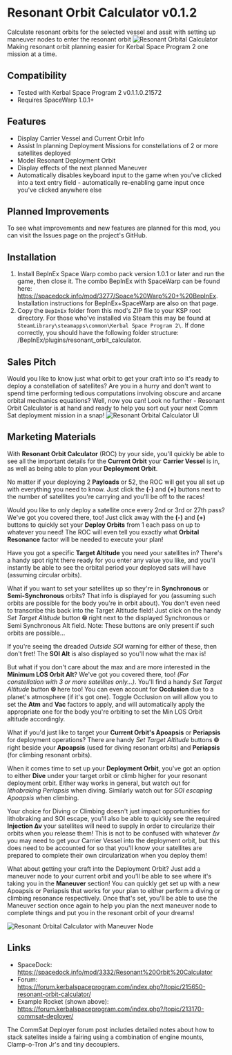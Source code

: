 ﻿# Resonant Orbit Calculator v0.1.2
Calculate resonant orbits for the selected vessel and assit with setting up maneuver nodes to enter the resonant orbit
![Resonant Orbital Calculator](https://i.imgur.com/uojtZfN.png)
Making resonant orbit planning easier for Kerbal Space Program 2 one mission at a time.

## Compatibility
* Tested with Kerbal Space Program 2 v0.1.1.0.21572
* Requires SpaceWarp 1.0.1+
## Features
* Display Carrier Vessel and Current Orbit Info
* Assist In planning Deployment Missions for constellations of 2 or more satellites deployed
* Model Resonant Deployment Orbit
* Display effects of the next planned Maneuver
* Automatically disables keyboard input to the game when you've clicked into a text entry field - automatically re-enabling game input once you've clicked anywhere else
## Planned Improvements
To see what improvements and new features are planned for this mod, you can visit the Issues page on the project's GitHub.
## Installation
1. Install BepInEx Space Warp combo pack version 1.0.1 or later and run the game, then close it. The combo BepInEx with SpaceWarp can be found here: https://spacedock.info/mod/3277/Space%20Warp%20+%20BepInEx. Installation instructions for BepInEx+SpaceWarp are also on that page.
1. Copy the `BepInEx` folder from this mod's ZIP file to your KSP root directory. For those who've installed via Steam this may be found at `SteamLibrary\steamapps\common\Kerbal Space Program 2\`. If done correctly, you should have the following folder structure: <KSP Folder>/BepInEx/plugins/resonant_orbit_calculator.
## Sales Pitch
Would you like to know just what orbit to get your craft into so it's ready to deploy a constellation of satellites? Are you in a hurry and don't want to spend time performing tedious computations involving obscure and arcane orbital mechanics equations? Well, now you can! Look no further - Resonant Orbit Calculator is at hand and ready to help you sort out your next Comm Sat deployment mission in a snap!
![Resonant Orbital Calculator UI](https://i.imgur.com/hY8y7kW.png)
## Marketing Materials
With **Resonant Orbit Calculator** (ROC) by your side, you'll quickly be able to see all the important details for the **Current Orbit** your **Carrier Vessel** is in, as well as being able to plan your **Deployment Orbit**.

No matter if your deploying 2 **Payloads** or 52, the ROC will get you all set up with everything you need to know. Just click the **(-)** and **(+)** buttons next to the number of satellites you're carrying and you'll be off to the races!

Would you like to only deploy a satellite once every 2nd or 3rd or 27th pass? We've got you covered there, too! Just click away with the **(-)** and **(+)** buttons to quickly set your **Deploy Orbits** from 1 each pass on up to whatever you need! The ROC will even tell you exactly what **Orbital Resonance** factor will be needed to execute your plan!

Have you got a specific **Target Altitude** you need your satellites in? There's a handy spot right there ready for you enter any value you like, and you'll instantly be able to see the orbital period your deployed sats will have (assuming circular orbits).

What if you want to set your satellites up so they're in **Synchronous** or **Semi-Synchronous** orbits? That info is displayed for you (assuming such orbits are possible for the body you're in orbit about). You don't even need to transcribe this back into the Target Altitude field! Just click on the handy *Set Target Altitude* button **⦾** right next to the displayed Synchronous or Semi Synchronous Alt field. Note: These buttons are only present if such orbits are possible...

If you're seeing the dreaded *Outside SOI* warning for either of these, then don't fret! The **SOI Alt** is also displayed so you'll now what the max is!

But what if you don't care about the max and are more interested in the **Minimum LOS Orbit Alt**? We've got you covered there, too! *(For constellation with 3 or more satellites only...)*. You'll find a handy *Set Target Altitude* button **⦾** here too! You can even account for **Occlusion** due to a planet's atmosphere (if it's got one). Toggle Occlusion on will allow you to set the **Atm** and **Vac** factors to apply, and will automatically apply the appropriate one for the body you're orbiting to set the Min LOS Orbit altitude accordingly.

What if you'd just like to target your **Current Orbit's Apoapsis** or **Periapsis** for deployment operations? There are handy *Set Target Altitude* buttons **⦾** right beside your **Apoapsis** (used for diving resonant orbits) and **Periapsis** (for climbing resonant orbits).

When it comes time to set up your **Deployment Orbit**, you've got an option to either **Dive** under your target orbit or climb higher for your resonant deployment orbit. Either way works in general, but watch out for *lithobraking Periapsis* when diving. Similarly watch out for *SOI escaping Apoapsis* when climbing.

Your choice for Diving or Climbing doesn't just impact opportunities for lithobraking and SOI escape, you'll also be able to quickly see the required **Injection ∆v** your satellites will need to supply in order to circularize their orbits when you release them! This is not to be confused with whatever ∆v you may need to get your Carrier Vessel into the deployment orbit, but this does need to be accounted for so that you'll know your satellites are prepared to complete their own circularization when you deploy them!

What about getting your craft into the Deployment Orbit? Just add a maneuver node to your current orbit and you'll be able to see where it's taking you in the **Maneuver** section! You can quickly get set up with a new Apoapsis or Periapsis that works for your plan to either perform a diving or climbing resonance respectively. Once that's set, you'll be able to use the Maneuver section once again to help you plan the next maneuver node to complete things and put you in the resonant orbit of your dreams!

![Resonant Orbital Calculator with Maneuver Node](https://i.imgur.com/zdYNNVt.png)
## Links
* SpaceDock: https://spacedock.info/mod/3332/Resonant%20Orbit%20Calculator
* Forum: https://forum.kerbalspaceprogram.com/index.php?/topic/215650-resonant-orbit-calculator/
* Example Rocket (shown above): https://forum.kerbalspaceprogram.com/index.php?/topic/213170-commsat-deployer/

The CommSat Deployer forum post includes detailed notes about how to stack satelites inside a fairing using a combination of engine mounts, Clamp-o-Tron Jr's and tiny decouplers.
